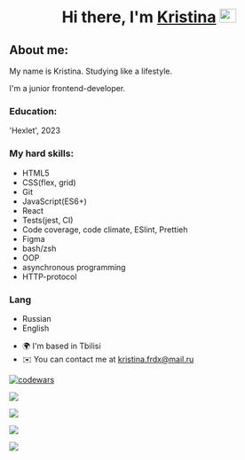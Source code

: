 <h1 align="center">Hi there, I'm <a href="https://github.com/kristinafrdx?tab=repositories" target="_blank">Kristina</a> 
<img src="https://github.com/blackcater/blackcater/raw/main/images/Hi.gif" height="25px" width="30px"/></h1>


<h2>About me:</h2>
My name is Kristina.
Studying like a lifestyle.
<p>I'm a junior frontend-developer.</p>
<h3>Education:</h3>
'Hexlet', 2023
<h3>My hard skills:</h3>
<ul>
  <li>HTML5</li>
  <li>CSS(flex, grid)</li>
  <li>Git</li>
  <li>JavaScript(ES6+)</li>
  <li>React</li>
  <li>Tests(jest, CI)</li>
  <li>Code coverage, code climate, ESlint, Prettieh</li>
  <li>Figma</li>
  <li>bash/zsh</li>
  <li>OOP</li>
  <li>asynchronous programming</li>
  <li>HTTP-protocol</li>
</ul>
<h3>Lang</h3>
<ul>
  <li>Russian</li>
  <li>English</li>
</ul>

* 🌍  I'm based in Tbilisi
*  ✉️  You can contact me at [kristina.frdx@mail.ru](mailto:kristina.frdx@mail.ru)

[![codewars](https://www.codewars.com/users/kristinafrdx/badges/large)](https://www.codewars.com/users/kristinafrdx)

![](https://komarev.com/ghpvc/?username=kristinafrdx)

![](https://github-profile-summary-cards.vercel.app/api/cards/profile-details?username=kristinafrdx&theme=solarized_dark)

![](https://github-profile-summary-cards.vercel.app/api/cards/repos-per-language?username=kristinafrdx&theme=solarized_dark)

![](https://github-profile-summary-cards.vercel.app/api/cards/stats?username=kristinafrdx&theme=solarized_dark)

<!--
**kristinafrdx/kristinafrdx** is a ✨ _special_ ✨ repository because its `README.md` (this file) appears on your GitHub profile.

Here are some ideas to get you started:

- 🔭 I’m currently working on ...
- 🌱 I’m currently learning ...
- 👯 I’m looking to collaborate on ...
- 🤔 I’m looking for help with ...
- 💬 Ask me about ...
- 📫 How to reach me: ...
- 😄 Pronouns: ...
- ⚡ Fun fact: ...
-->
